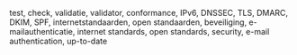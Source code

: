 
test, check, validatie, validator, conformance, IPv6, DNSSEC, TLS, DMARC, 
DKIM, SPF, internetstandaarden, open standaarden, beveiliging, 
e-mailauthenticatie, internet standards, open standards, security, e-mail 
authentication, up-to-date
